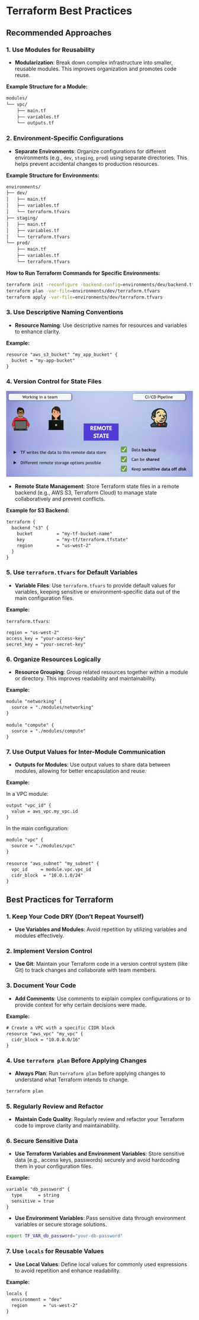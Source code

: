 # Terraform Best Practices

## **Recommended Approaches**

### 1. **Use Modules for Reusability**

- **Modularization**: Break down complex infrastructure into smaller, reusable modules. This improves organization and promotes code reuse.

**Example Structure for a Module:**

```txt
modules/
└── vpc/
    ├── main.tf
    ├── variables.tf
    └── outputs.tf
```

### 2. **Environment-Specific Configurations**

- **Separate Environments**: Organize configurations for different environments (e.g., `dev`, `staging`, `prod`) using separate directories. This helps prevent accidental changes to production resources.

**Example Structure for Environments:**

```txt
environments/
├── dev/
│   ├── main.tf
│   ├── variables.tf
│   └── terraform.tfvars
├── staging/
│   ├── main.tf
│   ├── variables.tf
│   └── terraform.tfvars
└── prod/
    ├── main.tf
    ├── variables.tf
    └── terraform.tfvars
```

**How to Run Terraform Commands for Specific Environments:**

```bash
terraform init -reconfigure -backend-config=environments/dev/backend.tfvars
terraform plan -var-file=environments/dev/terraform.tfvars
terraform apply -var-file=environments/dev/terraform.tfvars
```

### 3. **Use Descriptive Naming Conventions**

- **Resource Naming**: Use descriptive names for resources and variables to enhance clarity.

**Example:**

```hcl
resource "aws_s3_bucket" "my_app_bucket" {
  bucket = "my-app-bucket"
}
```

### 4. **Version Control for State Files**

![alt text](images/tf-remote-state.png)

- **Remote State Management**: Store Terraform state files in a remote backend (e.g., AWS S3, Terraform Cloud) to manage state collaboratively and prevent conflicts.

**Example for S3 Backend:**

```hcl
terraform {
  backend "s3" {
    bucket         = "my-tf-bucket-name"
    key            = "my-tf/terraform.tfstate"
    region         = "us-west-2"
  }
}
```

### 5. **Use `terraform.tfvars` for Default Variables**

- **Variable Files**: Use `terraform.tfvars` to provide default values for variables, keeping sensitive or environment-specific data out of the main configuration files.

**Example:**

`terraform.tfvars`:

```hcl
region = "us-west-2"
access_key = "your-access-key"
secret_key = "your-secret-key"
```

### 6. **Organize Resources Logically**

- **Resource Grouping**: Group related resources together within a module or directory. This improves readability and maintainability.

**Example:**

```hcl
module "networking" {
  source = "./modules/networking"
}

module "compute" {
  source = "./modules/compute"
}
```

### 7. **Use Output Values for Inter-Module Communication**

- **Outputs for Modules**: Use output values to share data between modules, allowing for better encapsulation and reuse.

**Example:**

In a VPC module:

```hcl
output "vpc_id" {
  value = aws_vpc.my_vpc.id
}
```

In the main configuration:

```hcl
module "vpc" {
  source = "./modules/vpc"
}

resource "aws_subnet" "my_subnet" {
  vpc_id     = module.vpc.vpc_id
  cidr_block  = "10.0.1.0/24"
}
```

## **Best Practices for Terraform**

### 1. **Keep Your Code DRY (Don’t Repeat Yourself)**

- **Use Variables and Modules**: Avoid repetition by utilizing variables and modules effectively.

### 2. **Implement Version Control**

- **Use Git**: Maintain your Terraform code in a version control system (like Git) to track changes and collaborate with team members.

### 3. **Document Your Code**

- **Add Comments**: Use comments to explain complex configurations or to provide context for why certain decisions were made.

**Example:**

```hcl
# Create a VPC with a specific CIDR block
resource "aws_vpc" "my_vpc" {
  cidr_block = "10.0.0.0/16"
}
```

### 4. **Use `terraform plan` Before Applying Changes**

- **Always Plan**: Run `terraform plan` before applying changes to understand what Terraform intends to change.

```bash
terraform plan
```

### 5. **Regularly Review and Refactor**

- **Maintain Code Quality**: Regularly review and refactor your Terraform code to improve clarity and maintainability.

### 6. **Secure Sensitive Data**

- **Use Terraform Variables and Environment Variables**: Store sensitive data (e.g., access keys, passwords) securely and avoid hardcoding them in your configuration files.

**Example:**

```hcl
variable "db_password" {
  type      = string
  sensitive = true
}
```

- **Use Environment Variables**: Pass sensitive data through environment variables or secure storage solutions.

```bash
export TF_VAR_db_password="your-db-password"
```

### 7. **Use `locals` for Reusable Values**

- **Use Local Values**: Define local values for commonly used expressions to avoid repetition and enhance readability.

**Example:**

```hcl
locals {
  environment = "dev"
  region      = "us-west-2"
}
```
